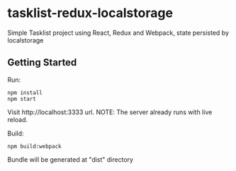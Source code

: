 # tasklist-redux-localstorage
Simple Tasklist project using React, Redux and Webpack, state persisted by localstorage

## Getting Started

Run:
```
npm install
npm start
```
Visit http://localhost:3333 url.
NOTE: The server already runs with live reload.

Build:
```
npm build:webpack
```
Bundle will be generated at "dist" directory
